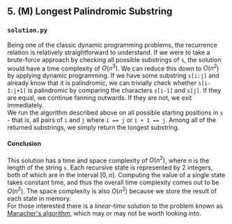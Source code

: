## 5. (M) Longest Palindromic Substring

### `solution.py`
Being one of the classic dynamic programming problems, the recurrence relation is relatively straightforward to understand. If we were to take a brute-force approach by checking all possible substrings of `s`, the solution would have a time complexity of $O(n^3)$. We can reduce this down to $O(n^2)$ by applying dynamic programming. If we have some substring `s[i:j]` and already know that it is palindromic, we can trivially check whether `s[i-1:j+1]` is palindromic by comparing the characters `s[i-1]` and `s[j]`. If they are equal, we continue fanning outwards. If they are not, we exit immediately.  
We run the algorithm described above on all possible starting positions in `s` - that is, all pairs of `i` and `j` where `i == j` or `i + 1 == j`. Among all of the returned substrings, we simply return the longest substring.  

#### Conclusion
This solution has a time and space complexity of $O(n^2)$, where $n$ is the length of the string `s`. Each recursive state is represented by 2 integers, both of which are in the interval $[0, n)$. Computing the value of a single state takes constant time, and thus the overall time complexity comes out to be $O(n^2)$. The space complexity is also $O(n^2)$ because we store the result of each state in memory.  
For those interested there is a *linear-time* solution to the problem known as [Manacher's algorithm](https://en.wikipedia.org/wiki/Longest_palindromic_substring#Manacher's_algorithm), which may or may not be worth looking into.  

